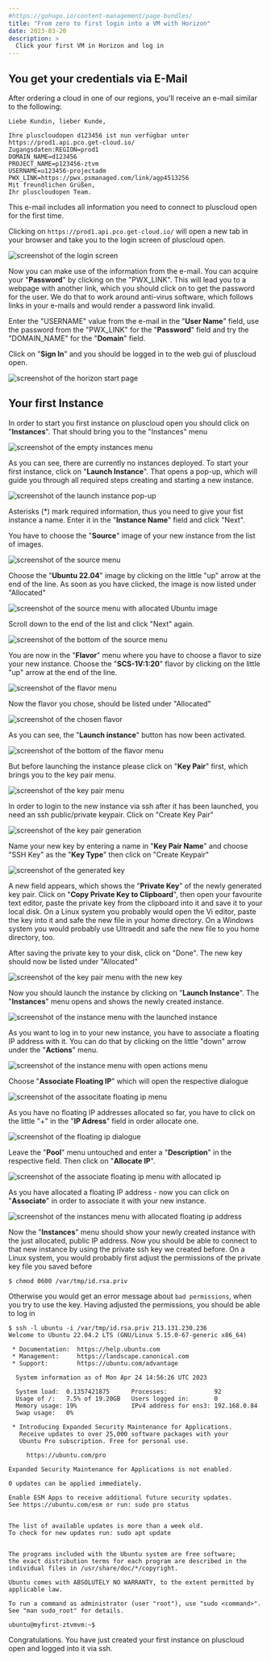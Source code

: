 ```yaml
---
#https://gohugo.io/content-management/page-bundles/
title: "From zero to first login into a VM with Horizon"
date: 2023-03-20
description: >
  Click your first VM in Horizon and log in
---
```


## You get your credentials via E-Mail

After ordering a cloud in one of our regions, you'll receive an e-mail similar to the following:

    Liebe Kundin, lieber Kunde,
    
    Ihre pluscloudopen d123456 ist nun verfügbar unter https://prod1.api.pco.get-cloud.io/
    Zugangsdaten:REGION=prod1
    DOMAIN_NAME=d123456
    PROJECT_NAME=p123456-ztvm
    USERNAME=u123456-projectadm
    PWX_LINK=https://pwx.psmanaged.com/link/agp4513256
    Mit freundlichen Grüßen,
    Ihr pluscloudopen Team.

This e-mail includes all information you need to connect to pluscloud open for the first time.

Clicking on ``https://prod1.api.pco.get-cloud.io/`` will open a new tab in your browser and take you to the login screen of pluscloud open.

![screenshot of the login screen](2023-04-20_18-20.png)

Now you can make use of the information from the e-mail. You can acquire your "**Password**" by clicking on the "PWX_LINK". This will lead you to a webpage with another link, which you should click on to get the password for the user. We do that to work around anti-virus software, which follows links in your e-mails and would render a password link invalid. 

Enter the "USERNAME" value from the e-mail in the "**User Name**" field, use the password from the "PWX_LINK" for the "**Password**" field and try the "DOMAIN_NAME" for the "**Domain**" field.

Click on "**Sign In**" and you should be logged in to the web gui of pluscloud open.

![screenshot of the horizon start page](2023-04-20_18-36.png)

## Your first Instance

In order to start you first instance on pluscloud open you should click on "**Instances**". That should bring you to the "Instances" menu

![screenshot of the empty instances menu](2023-04-24_10-36.png)

As you can see, there are currently no instances deployed. To start your first instance, click on "**Launch Instance**". 
That opens a pop-up, which will guide you through all required steps creating and starting a new instance.

![screenshot of the launch instance pop-up](./2023-04-24_13-24.png)

Asterisks (*) mark required information, thus you need to give your fist instance a name. Enter it in the "**Instance Name**" field and click "Next".

You have to choose the "**Source**" image of your new instance from the list of images.

![screenshot of the source menu](./2023-04-24_16-19.png)

Choose the "**Ubuntu 22.04**" image by clicking on the little "up" arrow at the end of the line. As soon as you have clicked, the image is now listed under "Allocated"

![screenshot of the source menu with allocated Ubuntu image](./2023-04-24_16-22.png)

Scroll down to the end of the list and click "Next" again.

![screenshot of the bottom of the source menu](./2023-04-24_16-24.png)

You are now in the "**Flavor**" menu where you have to choose a flavor to size your new instance. Choose the "**SCS-1V:1:20**" flavor by clicking on the little "up" arrow at the end of the line.

![screenshot of the flavor menu](./2023-04-24_16-28.png)

Now the flavor you chose, should be listed under "Allocated"

![screenshot of the chosen flavor](./2023-04-24_16-31.png)

As you can see, the "**Launch instance**" button has now been activated.

![screenshot of the bottom of the flavor menu](./2023-04-24_16-42.png)

But before launching the instance please click on "**Key Pair**" first, which brings you to the key pair menu.

![screenshot of the key pair menu](./2023-04-24_16-44.png)

In order to login to the new instance via ssh after it has been launched, you need an ssh public/private keypair. Click on "Create Key Pair"

![screenshot of the key pair generation](./2023-04-24_16-48.png)

Name your new key by entering a name in "**Key Pair Name**" and choose "SSH Key" as the "**Key Type**" then click on "Create Keypair"

![screenshot of the generated key](./2023-04-24_16-51.png)

A new field appears, which shows the "**Private Key**" of the newly generated key pair. Click on "**Copy Private Key to Clipboard**", then open your favourite text editor, paste the private key from the clipboard into it and save it to your local disk. On a Linux system you probably would open the Vi editor, paste the key into it and safe the new file in your home directory. On a Windows system you would probably use Ultraedit and safe the new file to you home directory, too.

After saving the private key to your disk, click on "Done". The new key should now be listed under "Allocated"

![screenshot of the key pair menu with the new key](./2023-04-24_16-52.png)

Now you should launch the instance by clicking on "**Launch Instance**". The "**Instances**" menu opens and shows the newly created instance.

![screenshot of the instance menu with the launched instance](./2023-04-24_16-53.png)

As you want to log in to your new instance, you have to associate a floating IP address with it. You can do that by clicking on the little "down" arrow under the "**Actions**" menu.

![screenshot of the instance menu with open actions menu](./2023-04-24_16-53_1.png)

Choose "**Associate Floating IP**" which will open the respective dialogue

![screenshot of the associtate floating ip menu](./2023-04-24_16-54.png)

As you have no floating IP addresses allocated so far, you have to click on the little "+" in the "**IP Adress**" field in order allocate one.

![screenshot of the floating ip dialogue](./2023-04-24_16-54_1.png)

Leave the "**Pool**" menu untouched and enter a "**Description**" in the respective field. Then click on "**Allocate IP**".

![screenshot of the associate floating ip menu with allocated ip](./2023-04-24_16-55.png)

As you have allocated a floating IP address - now you can click on "**Associate**" in order to associate it with your new instance.

![screenshot of the instances menu with allocated floating ip address](./2023-04-24_16-55_1.png)

Now the "**Instances**" menu should show your newly created instance with the just allocated, public IP address. Now you should be able to connect to that new instance by using the private ssh key we created before.
On a Linux system, you would probably first adjust the permissions of the private key file you saved before

    $ chmod 0600 /var/tmp/id.rsa.priv

Otherwise you would get an error message about `bad permissions`, when you try to use the key. Having adjusted the permissions, you should be able to log in

    $ ssh -l ubuntu -i /var/tmp/id.rsa.priv 213.131.230.236
    Welcome to Ubuntu 22.04.2 LTS (GNU/Linux 5.15.0-67-generic x86_64)
    
     * Documentation:  https://help.ubuntu.com
     * Management:     https://landscape.canonical.com
     * Support:        https://ubuntu.com/advantage
    
      System information as of Mon Apr 24 14:56:26 UTC 2023
    
      System load:  0.1357421875      Processes:             92
      Usage of /:   7.5% of 19.20GB   Users logged in:       0
      Memory usage: 19%               IPv4 address for ens3: 192.168.0.84
      Swap usage:   0%
    
     * Introducing Expanded Security Maintenance for Applications.
       Receive updates to over 25,000 software packages with your
       Ubuntu Pro subscription. Free for personal use.
    
         https://ubuntu.com/pro
    
    Expanded Security Maintenance for Applications is not enabled.
    
    0 updates can be applied immediately.
    
    Enable ESM Apps to receive additional future security updates.
    See https://ubuntu.com/esm or run: sudo pro status
       
    
    The list of available updates is more than a week old.
    To check for new updates run: sudo apt update
    
    
    The programs included with the Ubuntu system are free software;
    the exact distribution terms for each program are described in the
    individual files in /usr/share/doc/*/copyright.
    
    Ubuntu comes with ABSOLUTELY NO WARRANTY, to the extent permitted by
    applicable law.
    
    To run a command as administrator (user "root"), use "sudo <command>".
    See "man sudo_root" for details.
    
    ubuntu@myfirst-ztvmvm:~$

Congratulations. You have just created your first instance on pluscloud open and logged into it via ssh. 

